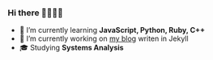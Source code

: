 ### Hi there 👋🏿👋🏿
- 🌱 I’m currently learning **JavaScript, Python, Ruby, C++**
- 🔭 I’m currently working on [my blog](https://redmasters.github.io) writen in Jekyll
- 🎓 Studying **Systems Analysis**

<!--
**redmasters/redmasters** is a ✨ _special_ ✨ repository because its `README.md` (this file) appears on your GitHub profile.

Here are some ideas to get you started:

- 🔭 I’m currently working on ...
- 🌱 I’m currently learning ...
- 👯 I’m looking to collaborate on ...
- 🤔 I’m looking for help with ...
- 💬 Ask me about ...
- 📫 How to reach me: ...
- 😄 Pronouns: ...
- ⚡ Fun fact: ...
-->
